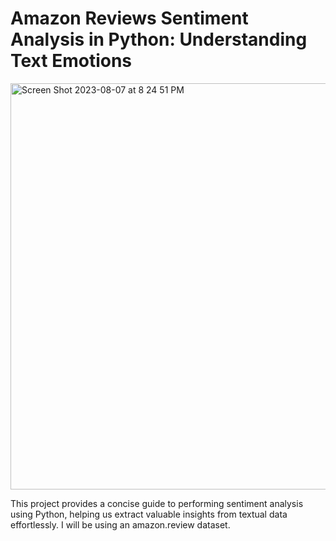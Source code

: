 # Amazon Reviews Sentiment Analysis in Python: Understanding Text Emotions
<img width="650" alt="Screen Shot 2023-08-07 at 8 24 51 PM" src="https://github.com/saimmistin/Sentiment-Analysis/assets/67612693/8fedc4df-14fa-477d-8006-955955f61003">







This project provides a concise guide to performing sentiment analysis using Python, helping us extract valuable insights from textual data effortlessly.
I will be using an amazon.review dataset. 
